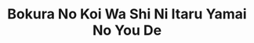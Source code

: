 --- 
title: "Bokura No Koi Wa Shi Ni Itaru Yamai No You De"
publishdate: "2019-8-1T16:48:46+02:00"
src: "https://365manga.net/manga/bokura-no-koi-wa-shi-ni-itaru-yamai-no-you-de"
image: "https://data.365manga.net/images/thumbnails/6748-bokura-no-koi-wa-shi-ni-itaru-yamai-no-you-de.jpg"
description: "As children, twins Umi and Sora became acquainted with a four-year old Beniko. Years later, Umi has moved away, and Sora confesses to Beniko that he'll propose to her when she turns 18. But when Sora dies in a traffic accident, why does Umi appear before Beniko looking and acting just like Sora?"
---